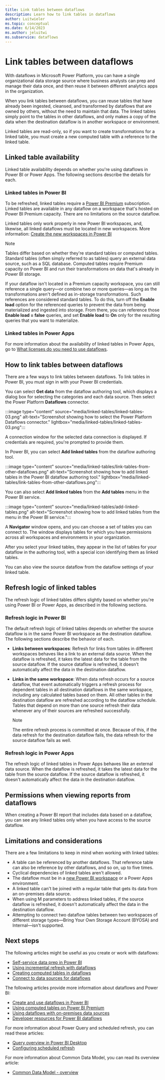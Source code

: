```yaml
---
title: Link tables between dataflows
description: Learn how to link tables in dataflows
author: Luitwieler
ms.topic: conceptual
ms.date: 6/14/2023
ms.author: jeluitwi
ms.subservice: dataflows
---
```

# Link tables between dataflows

With dataflows in Microsoft Power Platform, you can have a single organizational data storage source where business analysts can prep and manage their data once, and then reuse it between different analytics apps in the organization.

When you link tables between dataflows, you can reuse tables that have already been ingested, cleansed, and transformed by dataflows that are owned by others, without the need to maintain that data. The linked tables simply point to the tables in other dataflows, and only makes a copy of the data when the destination dataflow is in another workspace or environment.

Linked tables are read-only, so if you want to create transformations for a linked table, you must create a new computed table with a reference to the linked table.

## Linked table availability

Linked table availability depends on whether you're using dataflows in Power BI or Power Apps. The following sections describe the details for each.

### Linked tables in Power BI

To be refreshed, linked tables require a [Power BI Premium](/power-bi/service-premium-what-is) subscription. Linked tables are available in any dataflow on a workspace that's hosted on Power BI Premium capacity. There are no limitations on the source dataflow.

Linked tables only work properly in new Power BI workspaces, and, likewise, all linked dataflows must be located in new workspaces. More information: [Create the new workspaces in Power BI](/power-bi/service-create-the-new-workspaces)

> [!NOTE]
> Tables differ based on whether they're standard tables or computed tables. Standard tables (often simply referred to as tables) query an external data source, such as a SQL database. Computed tables require Premium capacity on Power BI and run their transformations on data that's already in Power BI storage.
>
>If your dataflow isn't located in a Premium capacity workspace, you can still reference a single query&mdash;or combine two or more queries&mdash;as long as the transformations aren't defined as in-storage transformations. Such references are considered standard tables. To do this, turn off the **Enable load** option for the referenced queries to prevent the data from being materialized and ingested into storage. From there, you can reference those **Enable load = false** queries, and set **Enable load** to **On** only for the resulting queries that you want to materialize.

### Linked tables in Power Apps

For more information about the availability of linked tables in Power Apps, go to [What licenses do you need to use dataflows](what-licenses-do-you-need-in-order-to-use-dataflows.md).

## How to link tables between dataflows

There are a few ways to link tables between dataflows. To link tables in Power BI, you must sign in with your Power BI credentials.

You can select **Get data** from the dataflow authoring tool, which displays a dialog box for selecting the categories and each data source. Then select the Power Platform **Dataflows** connector.

:::image type="content" source="media/linked-tables/linked-tables-03.png" alt-text="Screenshot showing how to select the Power Platform Dataflows connector." lightbox="media/linked-tables/linked-tables-03.png":::

A connection window for the selected data connection is displayed. If credentials are required, you're prompted to provide them.

In Power BI, you can select **Add linked tables** from the dataflow authoring tool.

:::image type="content" source="media/linked-tables/link-tables-from-other-dataflows.png" alt-text="Screenshot showing how to add linked tables in the Power BI dataflow authoring tool." lightbox="media/linked-tables/link-tables-from-other-dataflows.png":::

You can also select **Add linked tables** from the **Add tables** menu in the Power BI service.

:::image type="content" source="media/linked-tables/add-linked-tables.png" alt-text="Screenshot showing how to add linked tables from the menu in the Power BI service.":::

A **Navigator** window opens, and you can choose a set of tables you can connect to. The window displays tables for which you have permissions across all workspaces and environments in your organization.

After you select your linked tables, they appear in the list of tables for your dataflow in the authoring tool, with a special icon identifying them as linked tables.

You can also view the source dataflow from the dataflow settings of your linked table.

## Refresh logic of linked tables

The refresh logic of linked tables differs slightly based on whether you're using Power BI or Power Apps, as described in the following sections.

### Refresh logic in Power BI

The default refresh logic of linked tables depends on whether the source dataflow is in the same Power BI workspace as the destination dataflow. The following sections describe the behavior of each.

* **Links between workspaces**: Refresh for links from tables in different workspaces behaves like a link to an external data source. When the dataflow is refreshed, it takes the latest data for the table from the source dataflow. If the source dataflow is refreshed, it doesn't automatically affect the data in the destination dataflow.

* **Links in the same workspace**: When data refresh occurs for a source dataflow, that event automatically triggers a refresh process for dependent tables in all destination dataflows in the same workspace, including any calculated tables based on them. All other tables in the destination dataflow are refreshed according to the dataflow schedule. Tables that depend on more than one source refresh their data whenever any of their sources are refreshed successfully.

  > [!NOTE]
  > The entire refresh process is committed at once. Because of this, if the data refresh for the destination dataflow fails, the data refresh for the source dataflow fails as well.

### Refresh logic in Power Apps

The refresh logic of linked tables in Power Apps behaves like an external data source. When the dataflow is refreshed, it takes the latest data for the table from the source dataflow. If the source dataflow is refreshed, it doesn't automatically affect the data in the destination dataflow.

## Permissions when viewing reports from dataflows

When creating a Power BI report that includes data based on a dataflow, you can see any linked tables only when you have access to the source dataflow.

## Limitations and considerations

There are a few limitations to keep in mind when working with linked tables:

* A table can be referenced by another dataflows. That reference table can also be reference by other dataflows, and so on, up to five times.
* Cyclical dependencies of linked tables aren't allowed.
* The dataflow must be in a [new Power BI workspace](/power-bi/service-create-the-new-workspaces) or a Power Apps environment.
* A linked table can't be joined with a regular table that gets its data from an on-premises data source.
* When using M parameters to address linked tables, if the source dataflow is refreshed, it doesn't automatically affect the data in the destination dataflow.
* Attempting to connect two dataflow tables between two workspaces of different storage types&mdash;Bring Your Own Storage Account (BYOSA) and Internal&mdash;isn't supported.

## Next steps

The following articles might be useful as you create or work with dataflows:

* [Self-service data prep in Power BI](create-use.md)
* [Using incremental refresh with dataflows](incremental-refresh.md)
* [Creating computed tables in dataflows](computed-tables.md)
* [Connect to data sources for dataflows](data-sources.md)

The following articles provide more information about dataflows and Power BI:

* [Create and use dataflows in Power BI](/power-bi/service-dataflows-create-use)
* [Using computed tables on Power BI Premium](computed-tables.md)
* [Using dataflows with on-premises data sources](/power-bi/service-dataflows-on-premises-gateways)
* [Developer resources for Power BI dataflows](/power-bi/service-dataflows-developer-resources)

For more information about Power Query and scheduled refresh, you can read these articles:

* [Query overview in Power BI Desktop](/power-bi/desktop-query-overview)
* [Configuring scheduled refresh](/power-bi/refresh-scheduled-refresh)

For more information about Common Data Model, you can read its overview article:

* [Common Data Model - overview](/powerapps/common-data-model/overview)
